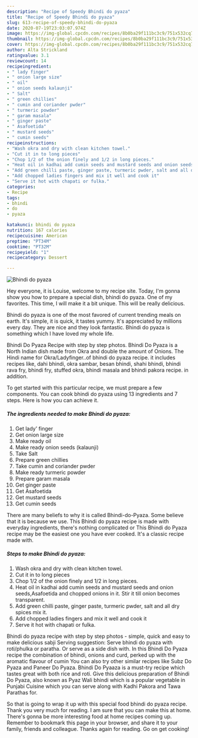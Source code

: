```yaml
---
description: "Recipe of Speedy Bhindi do pyaza"
title: "Recipe of Speedy Bhindi do pyaza"
slug: 613-recipe-of-speedy-bhindi-do-pyaza
date: 2020-07-19T23:03:07.974Z
image: https://img-global.cpcdn.com/recipes/8b0ba29f111bc3c9/751x532cq70/bhindi-do-pyaza-recipe-main-photo.jpg
thumbnail: https://img-global.cpcdn.com/recipes/8b0ba29f111bc3c9/751x532cq70/bhindi-do-pyaza-recipe-main-photo.jpg
cover: https://img-global.cpcdn.com/recipes/8b0ba29f111bc3c9/751x532cq70/bhindi-do-pyaza-recipe-main-photo.jpg
author: Alta Strickland
ratingvalue: 3.1
reviewcount: 14
recipeingredient:
- " lady finger"
- " onion large size"
- " oil"
- " onion seeds kalaunji"
- " Salt"
- " green chillies"
- " cumin and coriander pwder"
- " turmeric powder"
- " garam masala"
- " ginger paste"
- " Asafoetida"
- " mustard seeds"
- " cumin seeds"
recipeinstructions:
- "Wash okra and dry with clean kitchen towel."
- "Cut it in to long pieces"
- "Chop 1/2 of the onion finely and 1/2 in long pieces."
- "Heat oil in kadhai add cumin seeds and mustard seeds and onion seeds,Asafoetida and chopped onions in it. Stir it till onion becomes transparent."
- "Add green chilli paste, ginger paste, turmeric pwder, salt and all dry spices mix it."
- "Add chopped ladies fingers and mix it well and cook it"
- "Serve it hot with chapati or fulka."
categories:
- Recipe
tags:
- bhindi
- do
- pyaza

katakunci: bhindi do pyaza 
nutrition: 167 calories
recipecuisine: American
preptime: "PT34M"
cooktime: "PT32M"
recipeyield: "1"
recipecategory: Dessert

---
```



![Bhindi do pyaza](https://img-global.cpcdn.com/recipes/8b0ba29f111bc3c9/751x532cq70/bhindi-do-pyaza-recipe-main-photo.jpg)

Hey everyone, it is Louise, welcome to my recipe site. Today, I'm gonna show you how to prepare a special dish, bhindi do pyaza. One of my favorites. This time, I will make it a bit unique. This will be really delicious.

Bhindi do pyaza is one of the most favored of current trending meals on earth. It's simple, it is quick, it tastes yummy. It's appreciated by millions every day. They are nice and they look fantastic. Bhindi do pyaza is something which I have loved my whole life.

Bhindi Do Pyaza Recipe with step by step photos. Bhindi Do Pyaza is a North Indian dish made from Okra and double the amount of Onions. The Hindi name for Okra/Ladyfinger..of bhindi do pyaza recipe. it includes recipes like, dahi bhindi, okra sambar, besan bhindi, shahi bhindi, bhindi rava fry, bhindi fry, stuffed okra, bhindi masala and bhindi pakora recipe. in addition.


To get started with this particular recipe, we must prepare a few components. You can cook bhindi do pyaza using 13 ingredients and 7 steps. Here is how you can achieve it.

<!--inarticleads1-->

##### The ingredients needed to make Bhindi do pyaza:

1. Get  lady&#39; finger
1. Get  onion large size
1. Make ready  oil
1. Make ready  onion seeds (kalaunji)
1. Take  Salt
1. Prepare  green chillies
1. Take  cumin and coriander pwder
1. Make ready  turmeric powder
1. Prepare  garam masala
1. Get  ginger paste
1. Get  Asafoetida
1. Get  mustard seeds
1. Get  cumin seeds


There are many beliefs to why it is called Bhindi-do-Pyaza. Some believe that it is because we use. This Bhindi do pyaza recipe is made with everyday ingredients, there&#39;s nothing complicated or This Bhindi do Pyaza recipe may be the easiest one you have ever cooked. It&#39;s a classic recipe made with. 

<!--inarticleads2-->

##### Steps to make Bhindi do pyaza:

1. Wash okra and dry with clean kitchen towel.
1. Cut it in to long pieces
1. Chop 1/2 of the onion finely and 1/2 in long pieces.
1. Heat oil in kadhai add cumin seeds and mustard seeds and onion seeds,Asafoetida and chopped onions in it. Stir it till onion becomes transparent.
1. Add green chilli paste, ginger paste, turmeric pwder, salt and all dry spices mix it.
1. Add chopped ladies fingers and mix it well and cook it
1. Serve it hot with chapati or fulka.


Bhindi do pyaza recipe with step by step photos - simple, quick and easy to make delicious sabji Serving suggestion: Serve bhindi do pyaza with roti/phulka or paratha. Or serve as a side dish with. In this Bhindi Do Pyaza recipe the combination of bhindi, onions and curd, perked up with the aromatic flavour of cumin You can also try other similar recipes like Subz Do Pyaza and Paneer Do Pyaza. Bhindi Do Pyaaza is a must-try recipe which tastes great with both rice and roti. Give this delicious preparation of Bhindi Do Pyaza, also known as Pyaz Wali bhindi which is a popular vegetable in Punjabi Cuisine which you can serve along with Kadhi Pakora and Tawa Parathas for. 

So that is going to wrap it up with this special food bhindi do pyaza recipe. Thank you very much for reading. I am sure that you can make this at home. There's gonna be more interesting food at home recipes coming up. Remember to bookmark this page in your browser, and share it to your family, friends and colleague. Thanks again for reading. Go on get cooking!
